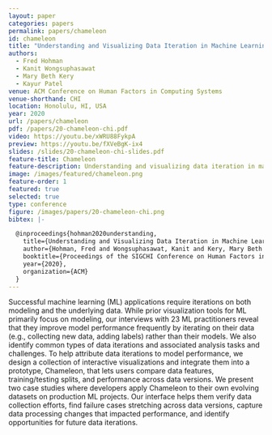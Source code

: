 ```yaml
---
layout: paper
categories: papers
permalink: papers/chameleon
id: chameleon
title: "Understanding and Visualizing Data Iteration in Machine Learning"
authors: 
  - Fred Hohman
  - Kanit Wongsuphasawat
  - Mary Beth Kery
  - Kayur Patel
venue: ACM Conference on Human Factors in Computing Systems
venue-shorthand: CHI
location: Honolulu, HI, USA
year: 2020
url: /papers/chameleon
pdf: /papers/20-chameleon-chi.pdf
video: https://youtu.be/xWRU88FykpA
preview: https://youtu.be/fXVeBgK-ix4
slides: /slides/20-chameleon-chi-slides.pdf
feature-title: Chameleon
feature-description: Understanding and visualizing data iteration in machine learning
image: /images/featured/chameleon.png
feature-order: 1
featured: true
selected: true
type: conference
figure: /images/papers/20-chameleon-chi.png
bibtex: |-

  @inproceedings{hohman2020understanding,
    title={Understanding and Visualizing Data Iteration in Machine Learning},
    author={Hohman, Fred and Wongsuphasawat, Kanit and Kery, Mary Beth and Patel, Kayur},
    booktitle={Proceedings of the SIGCHI Conference on Human Factors in Computing Systems},
    year={2020},
    organization={ACM}
  }
---
```


Successful machine learning (ML) applications require iterations on both modeling and the underlying data.
While prior visualization tools for ML primarily focus on modeling, our interviews with 23 ML practitioners reveal that they improve model performance frequently by iterating on their data (e.g., collecting new data, adding labels) rather than their models.
We also identify common types of data iterations and associated analysis tasks and challenges.
To help attribute data iterations to model performance, we design a collection of interactive visualizations and integrate them into a prototype, Chameleon, that lets users compare data features, training/testing splits, and performance across data versions.
We present two case studies where developers apply Chameleon to their own evolving datasets on production ML projects.
Our interface helps them verify data collection efforts, find failure cases stretching across data versions, capture data processing changes that impacted performance, and identify opportunities for future data iterations.